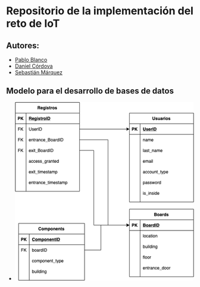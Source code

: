 # Repositorio de la implementación del reto de IoT

## Autores:
* [Pablo Blanco](https://github.com/pablo-blancoc)
* [Daniel Córdova](https://github.com/DanielCordovaV)
* [Sebastián Márquez](https://github.com/ShadowsOfAiur)


## Modelo para el desarrollo de bases de datos
* ![Modelo relacional](./assets/relationalDiagram.png)
